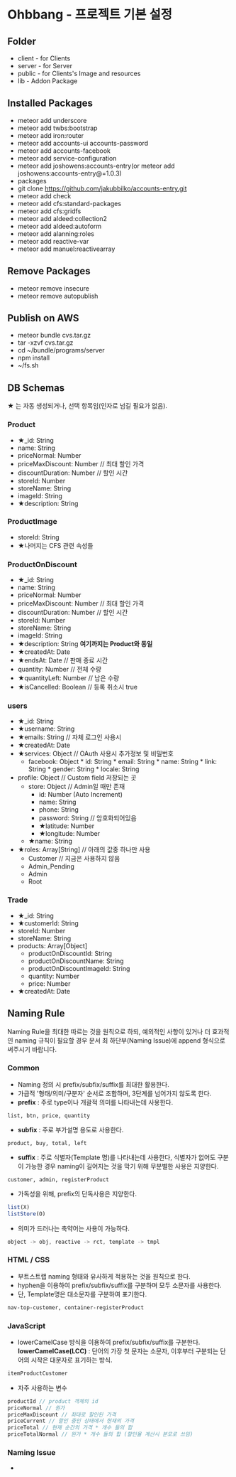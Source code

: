 ﻿# Ohbbang - 프로젝트 기본 설정

## Folder
* client - for Clients
* server - for Server
* public - for Clients's Image and resources
* lib - Addon Package

## Installed Packages
* meteor add underscore
* meteor add twbs:bootstrap
* meteor add iron:router
* meteor add accounts-ui accounts-password
* meteor add accounts-facebook
* meteor add service-configuration
* meteor add joshowens:accounts-entry(or meteor add joshowens:accounts-entry@=1.0.3)
 * packages
 * git clone https://github.com/jakubbilko/accounts-entry.git
* meteor add check
* meteor add cfs:standard-packages
* meteor add cfs:gridfs
* meteor add aldeed:collection2
* meteor add aldeed:autoform
* meteor add alanning:roles
* meteor add reactive-var
* meteor add manuel:reactivearray

## Remove Packages
* meteor remove insecure
* meteor remove autopublish

## Publish on AWS
* meteor bundle cvs.tar.gz
* tar -xzvf cvs.tar.gz
* cd ~/bundle/programs/server 
* npm install
* ~/fs.sh

## DB Schemas
★ 는 자동 생성되거나, 선택 항목임(인자로 넘길 필요가 없음).
### Product
* ★_id: String
* name: String
* priceNormal: Number
* priceMaxDiscount: Number // 최대 할인 가격
* discountDuration: Number // 할인 시간
* storeId: Number
* storeName: String
* imageId: String
* ★description: String
### ProductImage
* storeId: String
* ★나머지는 CFS 관련 속성들
### ProductOnDiscount
* ★_id: String
* name: String
* priceNormal: Number
* priceMaxDiscount: Number // 최대 할인 가격
* discountDuration: Number // 할인 시간
* storeId: Number
* storeName: String
* imageId: String
* ★description: String
**여기까지는 Product와 동일**
* ★createdAt: Date
* ★endsAt: Date // 판매 종료 시간
* quantity: Number // 전체 수량
* ★quantityLeft: Number // 남은 수량
* ★isCancelled: Boolean // 등록 취소시 true

### users
* ★_id: String
* ★username: String
* ★emails: String // 자체 로그인 사용시
* ★createdAt: Date
* ★services: Object // OAuth 사용시 추가정보 및 비밀번호
  * facebook: Object
        * id: String
        * email: String
        * name: String
        * link: String
        * gender: String
        * locale: String
* profile: Object // Custom field 저장되는 곳
    * store: Object // Admin일 때만 존재
        * id: Number (Auto Increment)
        * name: String
        * phone: String
        * password: String // 암호화되어있음
        * ★latitude: Number
        * ★longitude: Number
    * ★name: String
* ★roles: Array[String] // 아래의 값중 하나만 사용
    * Customer // 지금은 사용하지 않음
    * Admin_Pending
    * Admin
    * Root
### Trade
* ★_id: String
* ★customerId: String
* storeId: Number
* storeName: String
* products: Array[Object]
    * productOnDiscountId: String
    * productOnDiscountName: String
    * productOnDiscountImageId: String
    * quantity: Number
    * price: Number
* ★createdAt: Date

## Naming Rule
Naming Rule을 최대한 따르는 것을 원칙으로 하되, 예외적인 사항이 있거나 더 효과적인 naming 규칙이 필요할 경우
문서 최 하단부(Naming Issue)에 append 형식으로 써주시기 바랍니다.

### Common
* Naming 정의 시 prefix/subfix/suffix를 최대한 활용한다.
* 가급적 '형태/의미/구분자' 순서로 조합하며, 3단계를 넘어가지 않도록 한다.
* **prefix** : 주로 type이나 개괄적 의미를 나타내는데 사용한다.
```shell
list, btn, price, quantity
```
* **subfix** : 주로 부가설명 용도로 사용한다.
```shell
product, buy, total, left
```
* **suffix** : 주로 식별자(Template 명)를 나타내는데 사용한다, 식별자가 없어도 구분이 가능한 경우 naming이 길어지는 것을 막기 위해 무분별한 사용은 지양한다.
```shell
customer, admin, registerProduct
```
* 가독성을 위해, prefix의 단독사용은 지양한다.
```javascript
list(X)
listStore(O)
```
* 의미가 드러나는 축약어는 사용이 가능하다.
```javascript
object -> obj, reactive -> rct, template -> tmpl
```


### HTML / CSS
* 부트스트랩 naming 형태와 유사하게 적용하는 것을 원칙으로 한다.
* hyphen을 이용하여 prefix/subfix/suffix를 구분하며 모두 소문자를 사용한다.
* 단, Template명은 대소문자를 구분하여 표기한다.
```HTML
nav-top-customer, container-registerProduct
```

### JavaScript
* lowerCamelCase 방식을 이용하여 prefix/subfix/suffix를 구분한다.
**lowerCamelCase(LCC)** : 단어의 가장 첫 문자는 소문자, 이후부터 구분되는 단어의 시작은 대문자로 표기하는 방식.
```javascript
itemProductCustomer
```
* 자주 사용하는 변수
```javascript
productId // product 객체의 id
priceNormal // 원가
priceMaxDiscount // 최대로 할인된 가격
priceCurrent // 할인 중인 상태에서 현재의 가격
priceTotal // 현재 순간의 가격 * 개수 들의 합
priceTotalNormal // 원가 * 개수 들의 합 (할인율 계산시 분모로 쓰임)
```

### Naming Issue
*
```shell

```
